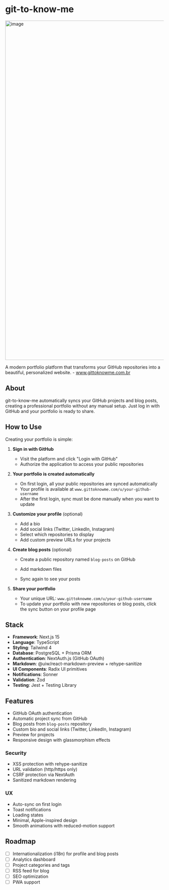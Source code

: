 # git-to-know-me

<img width="2048" height="1077" alt="image" src="https://github.com/user-attachments/assets/d751ab21-94fa-4133-9ec8-f13e90163af6" />

A modern portfolio platform that transforms your GitHub repositories into a beautiful, personalized website. - www.gittoknowme.com.br

## About

git-to-know-me automatically syncs your GitHub projects and blog posts, creating a professional portfolio without any manual setup. Just log in with GitHub and your portfolio is ready to share.

## How to Use

Creating your portfolio is simple:

1. **Sign in with GitHub**

   - Visit the platform and click "Login with GitHub"
   - Authorize the application to access your public repositories

2. **Your portfolio is created automatically**

   - On first login, all your public repositories are synced automatically
   - Your profile is available at `www.gittoknowme.com/u/your-github-username`
   - After the first login, sync must be done manually when you want to update

3. **Customize your profile** (optional)

   - Add a bio
   - Add social links (Twitter, LinkedIn, Instagram)
   - Select which repositories to display
   - Add custom preview URLs for your projects

4. **Create blog posts** (optional)

   - Create a public repository named `blog-posts` on GitHub
   - Add markdown files

   - Sync again to see your posts

5. **Share your portfolio**
   - Your unique URL: `www.gittoknowme.com/u/your-github-username`
   - To update your portfolio with new repositories or blog posts, click the sync button on your profile page

## Stack

- **Framework**: Next.js 15
- **Language**: TypeScript
- **Styling**: Tailwind 4
- **Database**: PostgreSQL + Prisma ORM
- **Authentication**: NextAuth.js (GitHub OAuth)
- **Markdown**: @uiw/react-markdown-preview + rehype-sanitize
- **UI Components**: Radix UI primitives
- **Notifications**: Sonner
- **Validation**: Zod
- **Testing**: Jest + Testing Library

## Features

- GitHub OAuth authentication
- Automatic project sync from GitHub
- Blog posts from `blog-posts` repository
- Custom bio and social links (Twitter, LinkedIn, Instagram)
- Preview for projects
- Responsive design with glassmorphism effects

### Security

- XSS protection with rehype-sanitize
- URL validation (http/https only)
- CSRF protection via NextAuth
- Sanitized markdown rendering

### UX

- Auto-sync on first login
- Toast notifications
- Loading states
- Minimal, Apple-inspired design
- Smooth animations with reduced-motion support

## Roadmap

- [ ] Internationalization (i18n) for profile and blog posts
- [ ] Analytics dashboard
- [ ] Project categories and tags
- [ ] RSS feed for blog
- [ ] SEO optimization
- [ ] PWA support
